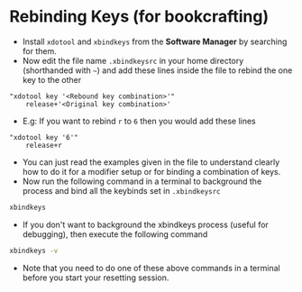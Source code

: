 # Rebinding Keys (for bookcrafting)

- Install `xdotool` and `xbindkeys` from the **Software Manager** by searching for them.
- Now edit the file name `.xbindkeysrc` in your home directory (shorthanded with `~`) and add these lines inside the file to rebind the one key to the other

```
"xdotool key '<Rebound key combination>'"
    release+'<Original key combination>'
```

- E.g: If you want to rebind `r` to `6` then you would add these lines

```
"xdotool key '6'"
    release+r
```

- You can just read the examples given in the file to understand clearly how to do it for a modifier setup or for binding a combination of keys.
- Now run the following command in a terminal to background the process and bind all the keybinds set in `.xbindkeysrc`

```bash
xbindkeys
```

- If you don't want to background the xbindkeys process (useful for debugging), then execute the following command

```bash
xbindkeys -v
```

- Note that you need to do one of these above commands in a terminal before you start your resetting session.
